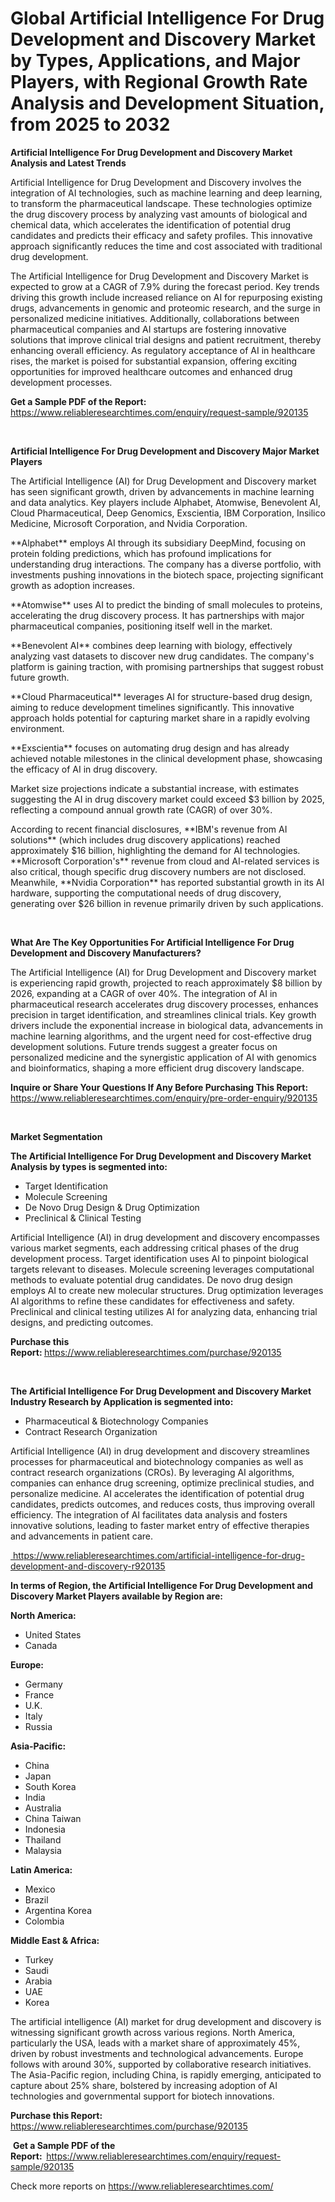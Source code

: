 <p><h1>Global Artificial Intelligence For Drug Development and Discovery Market by Types, Applications, and Major Players, with Regional Growth Rate Analysis and Development Situation, from 2025 to 2032</h1></p><p><strong>Artificial Intelligence For Drug Development and Discovery Market Analysis and Latest Trends</strong></p>
<p><p>Artificial Intelligence for Drug Development and Discovery involves the integration of AI technologies, such as machine learning and deep learning, to transform the pharmaceutical landscape. These technologies optimize the drug discovery process by analyzing vast amounts of biological and chemical data, which accelerates the identification of potential drug candidates and predicts their efficacy and safety profiles. This innovative approach significantly reduces the time and cost associated with traditional drug development.</p><p>The Artificial Intelligence for Drug Development and Discovery Market is expected to grow at a CAGR of 7.9% during the forecast period. Key trends driving this growth include increased reliance on AI for repurposing existing drugs, advancements in genomic and proteomic research, and the surge in personalized medicine initiatives. Additionally, collaborations between pharmaceutical companies and AI startups are fostering innovative solutions that improve clinical trial designs and patient recruitment, thereby enhancing overall efficiency. As regulatory acceptance of AI in healthcare rises, the market is poised for substantial expansion, offering exciting opportunities for improved healthcare outcomes and enhanced drug development processes.</p></p>
<p><strong>Get a Sample PDF of the Report:&nbsp;</strong> <a href="https://www.reliableresearchtimes.com/enquiry/request-sample/920135?utm_campaign=2199&utm_medium=2&utm_source=Github&utm_content=ia&utm_term=07032025&utm_id=artificial-intelligence-for-drug-development-and-discovery">https://www.reliableresearchtimes.com/enquiry/request-sample/920135</a></p>
<p>&nbsp;</p>
<p><strong>Artificial Intelligence For Drug Development and Discovery Major Market Players</strong></p>
<p><p>The Artificial Intelligence (AI) for Drug Development and Discovery market has seen significant growth, driven by advancements in machine learning and data analytics. Key players include Alphabet, Atomwise, Benevolent AI, Cloud Pharmaceutical, Deep Genomics, Exscientia, IBM Corporation, Insilico Medicine, Microsoft Corporation, and Nvidia Corporation.</p><p>**Alphabet** employs AI through its subsidiary DeepMind, focusing on protein folding predictions, which has profound implications for understanding drug interactions. The company has a diverse portfolio, with investments pushing innovations in the biotech space, projecting significant growth as adoption increases.</p><p>**Atomwise** uses AI to predict the binding of small molecules to proteins, accelerating the drug discovery process. It has partnerships with major pharmaceutical companies, positioning itself well in the market.</p><p>**Benevolent AI** combines deep learning with biology, effectively analyzing vast datasets to discover new drug candidates. The company's platform is gaining traction, with promising partnerships that suggest robust future growth.</p><p>**Cloud Pharmaceutical** leverages AI for structure-based drug design, aiming to reduce development timelines significantly. This innovative approach holds potential for capturing market share in a rapidly evolving environment.</p><p>**Exscientia** focuses on automating drug design and has already achieved notable milestones in the clinical development phase, showcasing the efficacy of AI in drug discovery.</p><p>Market size projections indicate a substantial increase, with estimates suggesting the AI in drug discovery market could exceed $3 billion by 2025, reflecting a compound annual growth rate (CAGR) of over 30%. </p><p>According to recent financial disclosures, **IBM's revenue from AI solutions** (which includes drug discovery applications) reached approximately $16 billion, highlighting the demand for AI technologies. **Microsoft Corporation's** revenue from cloud and AI-related services is also critical, though specific drug discovery numbers are not disclosed. Meanwhile, **Nvidia Corporation** has reported substantial growth in its AI hardware, supporting the computational needs of drug discovery, generating over $26 billion in revenue primarily driven by such applications.</p></p>
<p>&nbsp;</p>
<p><strong>What Are The Key Opportunities For Artificial Intelligence For Drug Development and Discovery Manufacturers?</strong></p>
<p><p>The Artificial Intelligence (AI) for Drug Development and Discovery market is experiencing rapid growth, projected to reach approximately $8 billion by 2026, expanding at a CAGR of over 40%. The integration of AI in pharmaceutical research accelerates drug discovery processes, enhances precision in target identification, and streamlines clinical trials. Key growth drivers include the exponential increase in biological data, advancements in machine learning algorithms, and the urgent need for cost-effective drug development solutions. Future trends suggest a greater focus on personalized medicine and the synergistic application of AI with genomics and bioinformatics, shaping a more efficient drug discovery landscape.</p></p>
<p><strong>Inquire or Share Your Questions If Any Before Purchasing This Report:</strong> <a href="https://www.reliableresearchtimes.com/enquiry/pre-order-enquiry/920135?utm_campaign=2199&utm_medium=2&utm_source=Github&utm_content=ia&utm_term=07032025&utm_id=artificial-intelligence-for-drug-development-and-discovery">https://www.reliableresearchtimes.com/enquiry/pre-order-enquiry/920135</a></p>
<p>&nbsp;</p>
<p><strong>Market Segmentation</strong></p>
<p><strong>The Artificial Intelligence For Drug Development and Discovery Market Analysis by types is segmented into:</strong></p>
<p><ul><li>Target Identification</li><li>Molecule Screening</li><li>De Novo Drug Design & Drug Optimization</li><li>Preclinical & Clinical Testing</li></ul></p>
<p><p>Artificial Intelligence (AI) in drug development and discovery encompasses various market segments, each addressing critical phases of the drug development process. Target identification uses AI to pinpoint biological targets relevant to diseases. Molecule screening leverages computational methods to evaluate potential drug candidates. De novo drug design employs AI to create new molecular structures. Drug optimization leverages AI algorithms to refine these candidates for effectiveness and safety. Preclinical and clinical testing utilizes AI for analyzing data, enhancing trial designs, and predicting outcomes.</p></p>
<p><strong>Purchase this Report:&nbsp;</strong><a href="https://www.reliableresearchtimes.com/purchase/920135?utm_campaign=2199&utm_medium=2&utm_source=Github&utm_content=ia&utm_term=07032025&utm_id=artificial-intelligence-for-drug-development-and-discovery">https://www.reliableresearchtimes.com/purchase/920135</a></p>
<p>&nbsp;</p>
<p><strong>The Artificial Intelligence For Drug Development and Discovery Market Industry Research by Application is segmented into:</strong></p>
<p><ul><li>Pharmaceutical & Biotechnology Companies</li><li>Contract Research Organization</li></ul></p>
<p><p>Artificial Intelligence (AI) in drug development and discovery streamlines processes for pharmaceutical and biotechnology companies as well as contract research organizations (CROs). By leveraging AI algorithms, companies can enhance drug screening, optimize preclinical studies, and personalize medicine. AI accelerates the identification of potential drug candidates, predicts outcomes, and reduces costs, thus improving overall efficiency. The integration of AI facilitates data analysis and fosters innovative solutions, leading to faster market entry of effective therapies and advancements in patient care.</p></p>
<p><a href="https://www.reliableresearchtimes.com/artificial-intelligence-for-drug-development-and-discovery-r920135?utm_campaign=2199&utm_medium=2&utm_source=Github&utm_content=ia&utm_term=07032025&utm_id=artificial-intelligence-for-drug-development-and-discovery">&nbsp;https://www.reliableresearchtimes.com/artificial-intelligence-for-drug-development-and-discovery-r920135</a></p>
<p><strong>In terms of Region, the Artificial Intelligence For Drug Development and Discovery Market Players available by Region are:</strong></p>
<p>
    <p> <strong> North America: </strong>
        <ul>
            <li>United States</li>
            <li>Canada</li>
        </ul>
        </p> 
    <p> <strong> Europe: </strong>
        <ul>
            <li>Germany</li>
            <li>France</li>
            <li>U.K.</li>
            <li>Italy</li>
            <li>Russia</li>
        </ul>
        </p> 
    <p> <strong> Asia-Pacific: </strong>
        <ul>
            <li>China</li>
            <li>Japan</li>
            <li>South Korea</li>
            <li>India</li>
            <li>Australia</li>
            <li>China Taiwan</li>
            <li>Indonesia</li>
            <li>Thailand</li>
            <li>Malaysia</li>
        </ul>
        </p> 
    <p> <strong> Latin America: </strong>
        <ul>
            <li>Mexico</li>
            <li>Brazil</li>
            <li>Argentina Korea</li>
            <li>Colombia</li>
        </ul>
        </p> 
    <p> <strong> Middle East & Africa: </strong>
        <ul>
            <li>Turkey</li>
            <li>Saudi</li>
            <li>Arabia</li>
            <li>UAE</li>
            <li>Korea</li>
        </ul>
    </p>
    </p>
<p><p>The artificial intelligence (AI) market for drug development and discovery is witnessing significant growth across various regions. North America, particularly the USA, leads with a market share of approximately 45%, driven by robust investments and technological advancements. Europe follows with around 30%, supported by collaborative research initiatives. The Asia-Pacific region, including China, is rapidly emerging, anticipated to capture about 25% share, bolstered by increasing adoption of AI technologies and governmental support for biotech innovations.</p></p>
<p><strong>Purchase this Report: </strong><a href="https://www.reliableresearchtimes.com/purchase/920135?utm_campaign=2199&utm_medium=2&utm_source=Github&utm_content=ia&utm_term=07032025&utm_id=artificial-intelligence-for-drug-development-and-discovery">https://www.reliableresearchtimes.com/purchase/920135</a></p>
<p>&nbsp;<strong>Get a Sample PDF of the Report:&nbsp;&nbsp;</strong><a href="https://www.reliableresearchtimes.com/enquiry/request-sample/920135?utm_campaign=2199&utm_medium=2&utm_source=Github&utm_content=ia&utm_term=07032025&utm_id=artificial-intelligence-for-drug-development-and-discovery">https://www.reliableresearchtimes.com/enquiry/request-sample/920135</a></p>
<p><strong></strong></p>
<p>Check more reports on <a href="https://www.reliableresearchtimes.com/?utm_campaign=2199&utm_medium=2&utm_source=Github&utm_content=ia&utm_term=07032025&utm_id=artificial-intelligence-for-drug-development-and-discovery">https://www.reliableresearchtimes.com/</a></p>